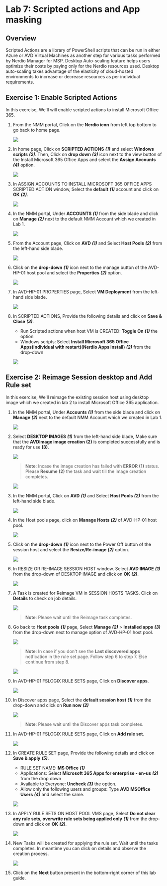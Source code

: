 # Lab 7: Scripted actions and App masking

## Overview

Scripted Actions are a library of PowerShell scripts that can be run in either Azure or AVD Virtual Machines as another step for various tasks performed by Nerdio Manager for MSP. Desktop Auto-scaling feature helps users optimize their costs by paying only for the Nerdio resources used. Desktop auto-scaling takes advantage of the elasticity of cloud-hosted environments to increase or decrease resources as per individual requirements.

## Exercise 1: Enable Scripted Actions

In this exercise, We'll will enable scripted actions to install Microsoft Office 365.

1. From the NMM portal, Click on the **Nerdio icon** from left top bottom to go back to home page.

   ![](media/sa1.png)
      
1. In home page, Click on **SCRIPTED ACTIONS** ***(1)*** and select **Windows scripts** ***(2)***. Then, Click on **drop down** ***(3)*** icon next to the view button of the Install Microsoft 365 Office Apps and select the **Assign Accounts** ***(4)*** option.

   ![](media/sa2.png)
   
1. In ASSIGN ACCOUNTS TO INSTALL MICROSOFT 365 OFFICE APPS SCRIPTED ACTION window, Select the **default** ***(1)*** account and click on **OK** ***(2)***.

   ![](media/sa3.png)
   
1. In the NMM portal, Under **ACCOUNTS** ***(1)*** from the side blade and click on **Manage** ***(2)*** next to the default NMM Account which we created in Lab 1.

   ![](media/sa4.png)
   
1. From the Account page, Click on **AVD** ***(1)*** and Select **Host Pools** ***(2)*** from the left-hand side blade.

   ![](media/2s5.png)
   
1. Click on the **drop-down** ***(1)*** icon next to the manage button of the AVD-HP-01 host pool and select the **Properties** ***(2)*** option.

   ![](media/sa5.png)
   
1. In AVD-HP-01 PROPERTIES page, Select **VM Deployment** from the left-hand side blade.

   ![](media/sa6.png)
   
1. In SCRIPTED ACTIONS, Provide the following details and click on **Save & Close** ***(3)***.

   - Run Scripted actions when host VM is CREATED: **Toggle On** ***(1)*** the option
   - Windows scripts: Select **Install Microsoft 365 Office Apps(Individual with restart)(Nerdio Apps install)** ***(2)*** from the drop-down

   ![](media/sa10.png)
   
## Exercise 2: Reimage Session desktop and Add Rule set

In this exercise, We'll reimage the existing session host using desktop image which we created in lab 2 to install Microsoft Office 365 application.

1. In the NMM portal, Under **Accounts** ***(1)*** from the side blade and click on **Manage** ***(2)*** next to the default NMM Account which we created in Lab 1.

   ![](media/2s1.png)
   
1. Select **DESKTOP IMAGES** ***(1)*** from the left-hand side blade, Make sure that the **AVDImage image creation** **(2)** is completed successfully and is ready for use **(3)**.

   ![](media/cna44.png) 
   
   >**Note**: Incase the image creation has failed with **ERROR** **(1)** status. Please **Resume** **(2)** the task and wait till the image creation completes.

   ![](media/cna45.png) 
   
1. In the NMM portal, Click on **AVD** ***(1)*** and Select **Host Pools** ***(2)*** from the left-hand side blade.

   ![](media/2s5.png)
   
1. In the Host pools page, click on **Manage Hosts** ***(2)*** of AVD-HP-01 host pool.

   ![](media/2ss11.png)
   
1. Click on the **drop-down** ***(1)*** icon next to the Power Off button of the session host and select the **Resize/Re-image** ***(2)*** option.

   ![](media/sa7.png)
   
1. In RESIZE OR RE-IMAGE SESSION HOST window. Select **AVD IMAGE** ***(1)*** from the drop-down of DESKTOP IMAGE and click on **OK** ***(2)***.

   ![](media/sa8.png)
   
1. A Task is created for Reimage VM in SESSION HOSTS TASKS. Click on **Details** to check on job details.

   ![](media/sa9.png)
   
   >**Note**: Please wait until the Reimage task completes.

1. Go back to **Host pools** ***(1)*** page, Select **Manage** ***(2)*** > **Installed apps** ***(3)*** from the drop-down next to manage option of AVD-HP-01 host pool.

   ![](media/sa14.png)
   
   >**Note**: In case if you don't see the **Last discovered apps** notfication in the rule set page. Follow step 6 to step 7.  Else continue from step 8. 

   ![](media/c23.png)
   
1. In AVD-HP-01 FSLOGIX RULE SETS page, Click on **Discover apps**.

   ![](media/c24.png)
   
1. In Discover apps page, Select the **default session host** ***(1)*** from the drop-down and click on **Run now** ***(2)*** 
   
   ![](media/c25.png)
   
   >**Note**: Please wait until the Discover apps task completes.
   
1. In AVD-HP-01 FSLOGIX RULE SETS page, Click on **Add rule set**.

   ![](media/c22.png)

1. In CREATE RULE SET page, Provide the following details and click on **Save & apply** ***(5)***.

   - RULE SET NAME: **MS Office** ***(1)***
   - Applications: Select **Microsoft 365 Apps for enterprise - en-us** ***(2)*** from the drop down
   - Available to Everyone: **Uncheck** ***(3)*** the option.
   - Allow only the following users and groups: Type **AVD MSOffice Users** ***(4)*** and select the same.

   ![](media/sa12.png)
   
1. In APPLY RULE SETS ON HOST POOL VMS page, Select **Do not clear any rule sets, overwrite rule sets being applied only** ***(1)*** from the drop-down and click on **OK** ***(2)***.

   ![](media/sa13.png)
   
1. New Tasks will be created for applying the rule set. Wait until the tasks completes. In meantime you can click on details and observe the creation process.

   ![](media/sa15.png)
   
1. Click on the **Next** button present in the bottom-right corner of this lab guide.



